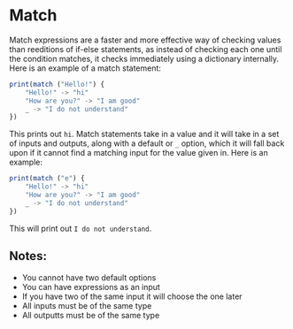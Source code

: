 # Match

Match expressions are a faster and more effective way of checking values than reeditions of if-else statements, as instead of checking each one until the condition matches, it checks immediately using a dictionary internally. Here is an example of a match statement:

```js
print(match ("Hello!") {
	"Hello!" -> "hi"
	"How are you?" -> "I am good"
	_ -> "I do not understand"
})
```

This prints out `hi`. Match statements take in a value and it will take in a set of inputs and outputs, along with a default or `_` option, which it will fall back upon if it cannot find a matching input for the value given in. Here is an example:

```js
print(match ("e") {
	"Hello!" -> "hi"
	"How are you?" -> "I am good"
	_ -> "I do not understand"
})
```

This will print out `I do not understand`.

## Notes:

- You cannot have two default options
- You can have expressions as an input
- If you have two of the same input it will choose the one later
- All inputs must be of the same type
- All outputts must be of the same type
